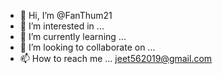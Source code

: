 - 👋 Hi, I’m @FanThum21
- 👀 I’m interested in ...
- 🌱 I’m currently learning ...
- 💞️ I’m looking to collaborate on ...
- 📫 How to reach me ... jeet562019@gmail.com 

<!---
FanThum21/FanThum21 is a ✨ special ✨ repository because its `README.md` (this file) appears on your GitHub profile.
You can click the Preview link to take a look at your changes.
--->
